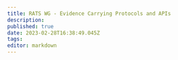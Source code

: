 ```yaml
---
title: RATS WG - Evidence Carrying Protocols and APIs
description:
published: true
date: 2023-02-28T16:38:49.045Z
tags:
editor: markdown
---
```


